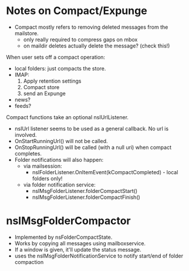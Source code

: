# Notes on Compact/Expunge


- Compact mostly refers to removing deleted messages from the mailstore.
  - only really required to compress gaps on mbox
  - on maildir deletes actually delete the message? (check this!)

When user sets off a compact operation:

- local folders: just compacts the store.
- IMAP:
  1) Apply retention settings
  2) Compact store
  3) send an Expunge
- news?
- feeds?

Compact functions take an optional nsIUrlListener.
- nsIUrl listener seems to be used as a general callback. No url is involved.
- OnStartRunningUrl() will not be called.
- OnStopRunningUrl() will be called (with a null uri) when compact completes.
- Folder notifications will also happen:
  - via mailsession:
    - nsIFolderListener.OnItemEvent(kCompactCompleted) - local folders only!
  - via folder notification service:
    - nsIMsgFolderListener.folderCompactStart()
    - nsIMsgFolderListener.folderCompactFinish()

# nsIMsgFolderCompactor

- Implemented by nsFolderCompactState.
- Works by copying all messages using mailboxservice.
- If a window is given, it'll update the status message.
- uses the nsIMsgFolderNotificationService to notify start/end of folder compaction




